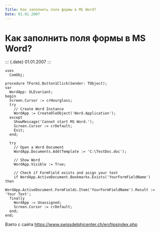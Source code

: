 ```yaml
---
Title: Как заполнить поля формы в MS Word?
Date: 01.01.2007
---
```



Как заполнить поля формы в MS Word?
===================================

::: {.date}
01.01.2007
:::

    uses 
      ComObj; 
     
    procedure TForm1.Button1Click(Sender: TObject); 
    var 
      WordApp: OLEvariant; 
    begin 
      Screen.Cursor := crHourglass; 
      try 
        // Create Word Instance 
        WordApp := CreateOleObject('Word.Application'); 
      except 
        ShowMessage('Cannot start MS Word.'); 
        Screen.Cursor := crDefault; 
        Exit; 
      end; 
     
      try 
        // Open a Word Document 
        WordApp.Documents.Add(Template := 'C:\TestDoc.doc'); 
     
        // Show Word 
        WordApp.Visible := True; 
     
        // Check if FormField exists and asign your text 
        if WordApp.ActiveDocument.Bookmarks.Exists('YourFormFieldName') then 
          WordApp.ActiveDocument.FormFields.Item('YourFormFieldName').Result := 'Your Text'; 
      finally 
        WordApp := Unassigned; 
        Screen.Cursor := crDefault; 
      end; 
    end; 

Взято с сайта <https://www.swissdelphicenter.ch/en/tipsindex.php>
